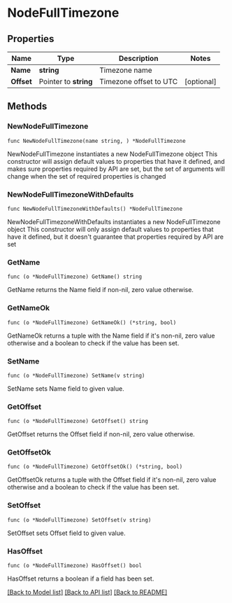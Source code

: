 # NodeFullTimezone

## Properties

Name | Type | Description | Notes
------------ | ------------- | ------------- | -------------
**Name** | **string** | Timezone name | 
**Offset** | Pointer to **string** | Timezone offset to UTC | [optional] 

## Methods

### NewNodeFullTimezone

`func NewNodeFullTimezone(name string, ) *NodeFullTimezone`

NewNodeFullTimezone instantiates a new NodeFullTimezone object
This constructor will assign default values to properties that have it defined,
and makes sure properties required by API are set, but the set of arguments
will change when the set of required properties is changed

### NewNodeFullTimezoneWithDefaults

`func NewNodeFullTimezoneWithDefaults() *NodeFullTimezone`

NewNodeFullTimezoneWithDefaults instantiates a new NodeFullTimezone object
This constructor will only assign default values to properties that have it defined,
but it doesn't guarantee that properties required by API are set

### GetName

`func (o *NodeFullTimezone) GetName() string`

GetName returns the Name field if non-nil, zero value otherwise.

### GetNameOk

`func (o *NodeFullTimezone) GetNameOk() (*string, bool)`

GetNameOk returns a tuple with the Name field if it's non-nil, zero value otherwise
and a boolean to check if the value has been set.

### SetName

`func (o *NodeFullTimezone) SetName(v string)`

SetName sets Name field to given value.


### GetOffset

`func (o *NodeFullTimezone) GetOffset() string`

GetOffset returns the Offset field if non-nil, zero value otherwise.

### GetOffsetOk

`func (o *NodeFullTimezone) GetOffsetOk() (*string, bool)`

GetOffsetOk returns a tuple with the Offset field if it's non-nil, zero value otherwise
and a boolean to check if the value has been set.

### SetOffset

`func (o *NodeFullTimezone) SetOffset(v string)`

SetOffset sets Offset field to given value.

### HasOffset

`func (o *NodeFullTimezone) HasOffset() bool`

HasOffset returns a boolean if a field has been set.


[[Back to Model list]](../README.md#documentation-for-models) [[Back to API list]](../README.md#documentation-for-api-endpoints) [[Back to README]](../README.md)


